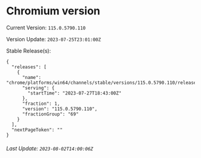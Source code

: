 # Chromium version

Current Version: `115.0.5790.110`

Version Update: `2023-07-25T23:01:00Z`

Stable Release(s):
```
{
  "releases": [
    {
      "name": "chrome/platforms/win64/channels/stable/versions/115.0.5790.110/releases/1690483380",
      "serving": {
        "startTime": "2023-07-27T18:43:00Z"
      },
      "fraction": 1,
      "version": "115.0.5790.110",
      "fractionGroup": "69"
    }
  ],
  "nextPageToken": ""
}
```

###### Last Update: `2023-08-02T14:00:06Z`
        
